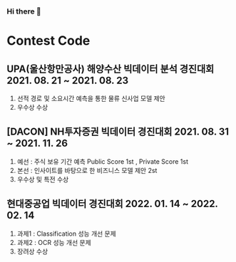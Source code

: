 ### Hi there 👋

# Contest Code
## UPA(울산항만공사) 해양수산 빅데이터 분석 경진대회 2021. 08. 21 ~ 2021. 08. 23
1. 선적 경로 및 소요시간 예측을 통한 물류 신사업 모델 제안 
2. 우수상 수상 

## [DACON] NH투자증권 빅데이터 경진대회 2021. 08. 31 ~ 2021. 11. 26
1. 예선 : 주식 보유 기간 예측 Public Score 1st , Private Score 1st
2. 본선 : 인사이트를 바탕으로 한 비즈니스 모델 제안 2st 
3. 우수상 및 특전 수상 

## 현대중공업 빅데이터 경진대회 2022. 01. 14 ~ 2022. 02. 14
1. 과제1 : Classification 성능 개선 문제
2. 과제2 : OCR 성능 개선 문제 
3. 장려상 수상 
